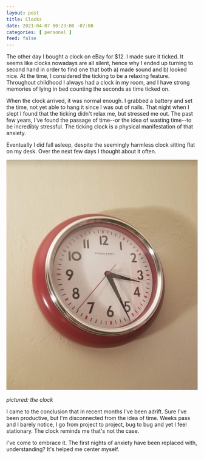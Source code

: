 ```yaml
---
layout: post
title: Clocks
date: 2021-04-07 00:23:00 -07:00
categories: [ personal ]
feed: false
---
```


The other day I bought a clock on eBay for $12. I made sure it ticked. It seems like clocks nowadays are all silent, hence why I ended up turning to second hand in order to find one that both a) made sound and b) looked nice. At the time, I considered the ticking to be a relaxing feature. Throughout childhood I always had a clock in my room, and I have strong memories of lying in bed counting the seconds as time ticked on.

When the clock arrived, it was normal enough. I grabbed a battery and set the time, not yet able to hang it since I was out of nails. That night when I slept I found that the ticking didn't relax me, but stressed me out. The past few years, I've found the passage of time--or the idea of wasting time--to be incredibly stressful. The ticking clock is a physical manifestation of that anxiety.

Eventually I did fall asleep, despite the seemingly harmless clock sitting flat on my desk. Over the next few days I thought about it often.

![the clock](/assets/img/2021-04-07-clocks/theclock.png)

_pictured: the clock_

I came to the conclusion that in recent months I've been adrift. Sure I've been productive, but I'm disconnected from the idea of time. Weeks pass and I barely notice, I go from project to project, bug to bug and yet I feel stationary. The clock reminds me that's not the case.

I've come to embrace it. The first nights of anxiety have been replaced with, understanding? It's helped me center myself.